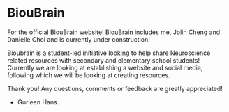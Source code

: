 # BiouBrain
For the official BiouBrain website! BiouBrain includes me, Jolin Cheng and Danielle Choi and is currently under construction!

Bioubrain is a student-led initiative looking to help share Neuroscience related resources with secondary and elementary school students! 
Currently we are looking at establishing a website and social media, following which we will be looking at creating resources.

Thank you! Any questions, comments or feedback are greatly appreciated!
- Gurleen Hans. 
